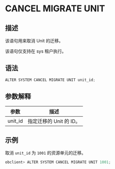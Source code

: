 CANCEL MIGRATE UNIT 
========================================



描述 
-----------------------

该语句用来取消 Unit 的迁移。

该语句仅支持在 sys 租户执行。

语法 
-----------------------

```javascript
ALTER SYSTEM CANCEL MIGRATE UNIT unit_id;
```



参数解释 
-------------------------



| **参数**  |      **描述**      |
|---------|------------------|
| unit_id | 指定迁移的 Unit 的 ID。 |



示例 
-----------------------

取消 `unit_id` 为 `1001` 的资源单元的迁移。

```javascript
obclient> ALTER SYSTEM CANCEL MIGRATE UNIT 1001;
```



